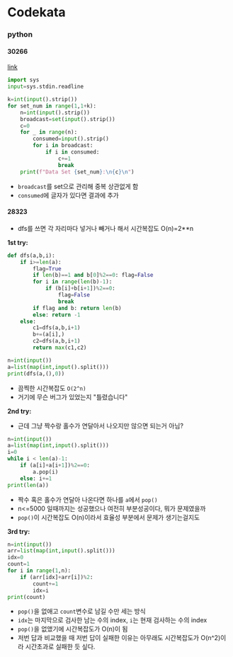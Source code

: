 # Codekata
### python
#### 30266
[link](https://www.acmicpc.net/problem/30266)
```python
import sys
input=sys.stdin.readline

k=int(input().strip())
for set_num in range(1,1+k):
    n=int(input().strip())
    broadcast=set(input().strip())
    c=0
    for _ in range(n):
        consumed=input().strip()
        for i in broadcast:
            if i in consumed:
                c+=1
                break
    print(f"Data Set {set_num}:\n{c}\n")
```
- `broadcast`를 set으로 관리해 중복 상관없게 함
- `consumed`에 글자가 있다면 결과에 추가

#### 28323
- dfs를 쓰면 각 자리마다 넣거나 빼거나 해서 시간복잡도 O(n)=2**n

<b>1st try:</b>

```python
def dfs(a,b,i):
    if i>=len(a):
        flag=True
        if len(b)==1 and b[0]%2==0: flag=False
        for i in range(len(b)-1):
            if (b[i]+b[i+1])%2==0:
                flag=False
                break
        if flag and b: return len(b)
        else: return -1
    else:
        c1=dfs(a,b,i+1)
        b+=(a[i],)
        c2=dfs(a,b,i+1)
        return max(c1,c2)

n=int(input())
a=list(map(int,input().split()))
print(dfs(a,(),0))
```
- 끔찍한 시간복잡도 `O(2^n)`
- 거기에 무슨 버그가 있었는지 "틀렸습니다"

<b>2nd try:</b>

- 근데 그냥 짝수랑 홀수가 연달아서 나오지만 않으면 되는거 아님?
```python
n=int(input())
a=list(map(int,input().split()))
i=0
while i < len(a)-1:
    if (a[i]+a[i+1])%2==0:
        a.pop(i)
    else: i+=1
print(len(a))
```
- 짝수 혹은 홀수가 연달아 나온다면 하나를 `a`에서 `pop()`
- n<=5000 일때까지는 성공했으나 여전히 부분성공이다, 뭐가 문제였을까
- `pop()`이 시간복잡도 O(n)이라서 효율성 부분에서 문제가 생기는걸지도

<b>3rd try:</b>

```python
n=int(input())
arr=list(map(int,input().split()))
idx=0
count=1
for i in range(1,n):
    if (arr[idx]+arr[i])%2:
        count+=1
        idx=i
print(count)
```
- `pop()`을 없애고 `count`변수로 남길 수만 세는 방식
- `idx`는 마지막으로 검사한 남는 수의 index, `i`는 현재 검사하는 수의 index
- `pop()`을 없앴기에 시간복잡도가 O(n)이 됨
- 저번 답과 비교했을 때 저번 답이 실패한 이유는 아무래도 시간복잡도가 O(n^2)이라 시간초과로 실패한 듯 싶다. 